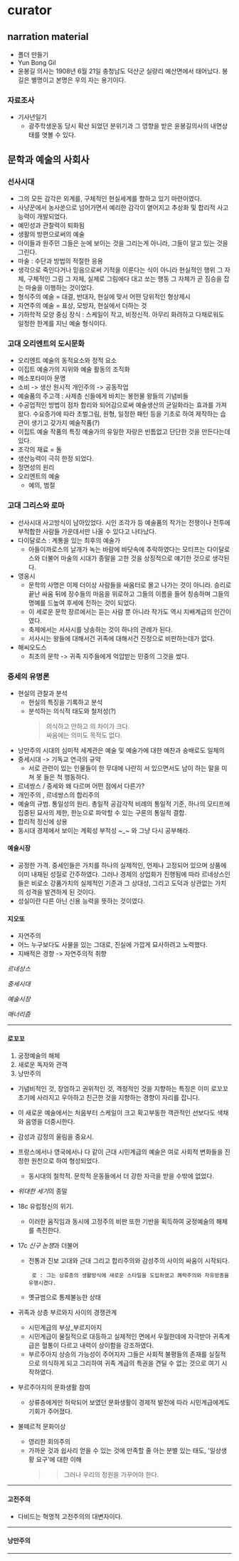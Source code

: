 # curator

## narration material

- 폴더 만들기
- Yun Bong Gil
- 윤봉길 의사는 1908년 6월 21일 충청남도 덕산군 실량리 예산면에서 태어났다. 봉길은 별명이고 본명은 우의 자는 용기이다.

### 자료조사

- 기사년일기
  - 광주학생운동 당시 확산 되었던 분위기과 그 영향을 받은 윤봉길의사의 내면상태를 엿볼 수 있다.

## 문학과 예술의 사회사

### 선사시대

- 그의 모든 감각은 외계를, 구체적인 현실세계를 향하고 있기 마련이였다.
- 사냥꾼에서 농사쑨으로 넘어가면서 예리한 감각이 옅어지고 추상화 및 합리적 사고 능력이 개발되었다.
- 예민성과 관찰력이 퇴화됨
- 생활의 방편으로써의 예술
- 아이들과 원주민 그들은 눈에 보이는 것을 그리는게 아니라, 그들이 알고 있는 것을 그린다.
- 마술 : 수단과 방법의 적절한 응용
- 생각으로 죽인다거나 믿음으로써 기적을 이룬다는 식이 아니라 현실적인 행위 그 자체, 구체적인 그림 그 자체, 실제로 그림에다 대고 쏘는 행동 그 자체가 곧 짐승을 잡는 마술을 이행하는 것이었다.
- 형식주의 예술 = 대결, 반대자, 현실에 맞서 어떤 당위적인 형상제시
- 자연주의 예술 = 표상, 모방자, 현실에서 더하는 것
- 기하학적 모양 중심 장식 : 스케일이 작고, 비정신적. 아무리 화려하고 다채로워도 일정한 한계를 지닌 예술 형식이다.

### 고대 오리엔트의 도시문화

- 오리엔트 예술의 동적요소와 정적 요소
- 이집트 예술가의 지위와 예술 활동의 조직화
- 메소포타미아 문명
- 소비 -> 생산 원시적 개인주의 -> 공동작업
- 예술품의 주고객 : 사제층 신들에게 바치는 봉헌물 왕들의 기념비들
- 수공업적인 방법이 점차 합리와 되어감으로써 예술생산의 균일화라는 효과를 가져왔다. 수요증가에 따라 초벌그림, 원형, 일정한 패턴 등을 기초로 하여 제작하는 습관이 생기고 갖가지 예술작품(?)
- 이집트 예술 작품의 특징 예술가의 유일한 자랑은 빈틈없고 단단한 것을 만든다는데 있다.
- 조각의 재료 = 돌
- 생산능력이 극히 한정 되었다.
- 정면성의 원리
- 오리엔트의 예술
  - 예의, 범절

### 고대 그리스와 로마

- 선사시대 사고방식이 남아있었다. 시인 조각가 등 예술품의 작가는 전쟁이나 전투에 부적합한 사람들 가운데서만 나올 수 있다고 나타났다.
- 다이달로스 : 계통을 있는 최후의 예술가
  - 아들이까로스의 날개가 녹는 바람에 바닷속에 추락하였다는 모티프는 다이달로스와 더불어 마술의 시대가 종말을 고한 것을 상징적으로 얘기한 것으로 생각된다.
- 영웅시
  - 문학의 사명은 이제 더이상 사람들을 싸움터로 몰고 나가는 것이 아니라. 승리로 끝난 싸움 뒤에 장수들의 마음을 위로하고 그들의 이름을 들어 칭송하며 그들의 명예를 드높여 후세에 전하는 것이 되었다.
  - 이 세로운 문학 장르에서는 듣는 사람 뿐 아니라 작가도 역시 지배계급의 인간이였다.
  - 축제에서는 서사시를 낭송하는 것이 하나의 관례가 된다.
  - 서사시는 왕들에 대해서건 귀족에 대해서건 진정으로 비판하는데가 없다.
- 해씨오도스
  - 최초의 문학 -> 귀족 지주들에게 억압받는 민중의 그것을 썼다.

### 중세의 유명론

- 현실의 관찰과 분석
  - 현실의 특징을 기록하고 분석
  - 분석하는 의식적 태도와 철저성(?)
    > 의식하고 안하고 의 차이가 크다.  
    > 싸움에는 의미도 목적도 없다.
- 낭만주의 시대의 심미적 세계관은 예술 및 예술가에 대한 예찬과 숭배로도 일체의
- 중세시대 -> 기독교 연극의 규약
  - 서로 관련이 있는 인물들이 한 무대에 나란히 서 있으면서도 남이 하는 말을 미쳐 못 들은 척 행동하다.
- 르네쌍스 / 중세와 왜 다르며 어떤 점에서 다른가?
- 개인주의 , 르네쌍스의 합리주의
- 예술의 규범. 통일성의 원리. 총일적 공감각적 비례의 통일적 기준, 하나의 모티프에 집중된 묘사의 제한, 한눈으로 파악할 수 있는 구론의 통일적 결합.
- 합리적 정신에 상용
- 동시대 경제에서 보이는 계획성 부적성 ~\_~ 와 그냥 다시 공부해라.

#### 예술시장

- 공정한 가격. 중세인들은 가치를 하나의 실제적인, 언제나 고정되어 있으며 상품에 이미 내재된 성질로 간주하였다. 그러나 경제의 상업화가 진행됨에 따라 르네상스인들은 비로소 강품가치의 실제적인 기준과 그 상대성, 그리고 도덕과 상관없는 가치의 성격을 발견하게 된 것이다.
- 성실이란 다른 아닌 신용 능력을 뜻하는 것이였다.

#### 지오또

- 자연주의
- 어느 누구보다도 사물을 있는 그대로, 진실에 가깝게 묘사하려고 노력했다.
- 지배적은 경향 -> 자연주의적 취향

_르네상스_

_중세시대_

_예술시장_

_매너리즘_

---

#### 로꼬꼬

1. 궁정예술의 해체
2. 새로운 독자와 관객
3. 낭만주의

- 기념비적인 것, 장엄하고 권위적인 것, 격정적인 것을 지향하는 특징은 이미 로꼬꼬 초기에 사라지고 우아하고 친근한 것을 지향하는 경향이 자리를 잡니다.
- 이 새로운 예술에서는 처음부터 스케일이 크고 확고부동한 객관적인 선보다도 색채와 음영을 더중시한다.
- 감성과 감정의 울림을 중요시.
- 프랑스에서나 영국에서나 다 같이 근대 시민계급의 예술은 여로 사회적 변화들을 진정한 원천으로 하여 형성되었다.
  - 동시대의 철학적. 문학적 운동들에서 더 강한 자극을 받을 수밖에 없었다.
- *위대한 세기*의 종말
- 18c 유럽정신의 위기.

  - 이러한 움직임과 동시에 고정주의 비판 또한 기반을 획득하여 궁정예술의 해체를 촉진한다.

- 17c *신구 논쟁*과 더불어

  - 전통과 진보 고대와 근대 그리고 합리주의와 감성주의 사이의 싸움이 시작되다.

         로 : 그는 상류층의 생활방식에 새로운 스타일을 도입하였고 쾌락주의와 자유방종을 유행시켰다.

  - 옛규범으로 통제불능한 상태

- 귀족과 상층 부르와지 사이의 경쟁관계
  - 시민계급의 부상\_부르지아지
  - 시민계급이 물질적으로 대등하고 실제적인 면에서 우월한데에 자극받아 귀족계급은 혈통이 다르고 내력이 상이함을 강조하였다.
  - 부르주아지 상승의 가능성이 주어지자 그들은 사회적 불평들의 존재를 실질적으로 의식하게 되고 그리하여 귀족 계급의 특권을 견딜 수 없는 것으로 여기 시작하였다.
- 부르주아지의 문화생활 참여
  - 상류층에게만 허락되어 보였던 문화생활이 경제적 발전에 따라 시민계급에계도 기회가 주어졌다.
- 불떼르적 문화이상
  - 영리한 회의주의
  - 가까운 것과 쉽사리 얻을 수 있는 것에 만족할 줄 아는 분별 있는 태도, '일상생황 요구'에 대한 이해
    > > 그러나 우리의 정원을 가꾸어야 한다.

---

#### 고전주의

- 다비드는 혁명적 고전주의의 대변자이다.

---

#### 낭만주의

---
